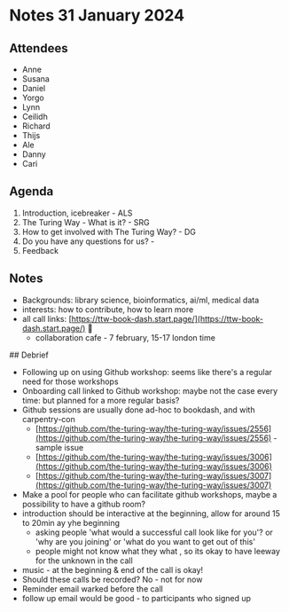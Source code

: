 # Notes 31 January 2024

## Attendees

* Anne 
* Susana 
* Daniel 
* Yorgo
* Lynn 
* Ceilidh
* Richard
* Thijs
* Ale 
* Danny
* Cari

## Agenda

1. Introduction, icebreaker - ALS
2. The Turing Way - What is it? - SRG
3. How to get involved with The Turing Way? - DG 
4. Do you have any questions for us? - 
5. Feedback 

 ## Notes

*  Backgrounds: library science, bioinformatics, ai/ml, medical data
* interests: how to contribute, how to learn more 
* all call links: [https://ttw-book-dash.start.page/](https://ttw-book-dash.start.page/) 🙂
    * collaboration cafe - 7 february, 15-17 london time

## Debrief

* Following up on using Github workshop: seems like there's a regular need for those workshops
* Onboarding call linked to Github workshop: maybe not the case every time: but planned for a more regular basis?
* Github sessions are usually done ad-hoc to bookdash, and with carpentry-con
    * [https://github.com/the-turing-way/the-turing-way/issues/2556](https://github.com/the-turing-way/the-turing-way/issues/2556) - sample issue
    * [https://github.com/the-turing-way/the-turing-way/issues/3006](https://github.com/the-turing-way/the-turing-way/issues/3006)
    * [https://github.com/the-turing-way/the-turing-way/issues/3007](https://github.com/the-turing-way/the-turing-way/issues/3007)
* Make a pool for people who can facilitate github workshops, maybe a possibility to have a github room?
* introduction should be interactive at the beginning, allow for around 15 to 20min ay yhe beginning
    * asking people 'what would a successful call look like for you'? or 'why are you joining' or 'what do you want to get out of this'
    * people might not know what they what , so its okay to have leeway for the unknown in the call
* music - at the beginning & end of the call is okay! 
* Should these calls be recorded? No - not for now
* Reminder email warked before the call
* follow up email would be good - to participants who signed up